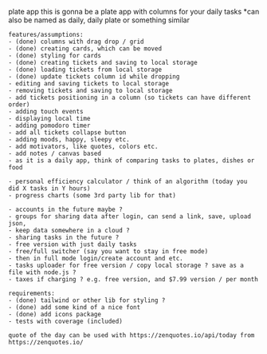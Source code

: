 plate app
    this is gonna be a plate app with columns for your daily tasks
    *can also be named as daily, daily plate or something similar

    features/assumptions:
    - (done) columns with drag drop / grid
    - (done) creating cards, which can be moved
    - (done) styling for cards
    - (done) creating tickets and saving to local storage
    - (done) loading tickets from local storage
    - (done) update tickets column id while dropping
    - editing and saving tickets to local storage
    - removing tickets and saving to local storage  
    - add tickets positioning in a column (so tickets can have different order)
    - adding touch events
    - displaying local time
    - adding pomodoro timer
    - add all tickets collapse button
    - adding moods, happy, sleepy etc.
    - add motivators, like quotes, colors etc.
    - add notes / canvas based    
    - as it is a daily app, think of comparing tasks to plates, dishes or food
    
    - personal efficiency calculator / think of an algorithm (today you did X tasks in Y hours)
    - progress charts (some 3rd party lib for that)

    - accounts in the future maybe ?    
    - groups for sharing data after login, can send a link, save, upload json, 
    - keep data somewhere in a cloud ?    
    - sharing tasks in the future ?
    - free version with just daily tasks
    - free/full switcher (say you want to stay in free mode)
    - then in full mode login/create account and etc.
    - tasks uploader for free version / copy local storage ? save as a file with node.js ?
    - taxes if charging ? e.g. free version, and $7.99 version / per month

    requirements:
    - (done) tailwind or other lib for styling ? 
    - (done) add some kind of a nice font
    - (done) add icons package
    - tests with coverage (included)      

    quote of the day can be used with https://zenquotes.io/api/today from https://zenquotes.io/
